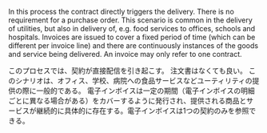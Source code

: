 In this process the contract directly triggers the delivery. There is no requirement for a purchase order. This scenario is common in the delivery of utilities, but also in delivery of, e.g. food services to offices, schools and hospitals. Invoices are issued to cover a fixed period of time (which can be different per invoice line) and there are continuously instances of the goods and service being delivered. An invoice may only refer to one contract.  

このプロセスでは、契約が直接配信を引き起こす。 注文書はなくても良い。 このシナリオは、オフィス、学校、病院への食品サービスなどユーティリティの提供の際に一般的である。 電子インボイスは一定の期間（電子インボイスの明細ごとに異なる場合がある）をカバーするように発行され、提供される商品とサービスが継続的に具体的に存在する。電子インボイスは1つの契約のみを参照できる。  